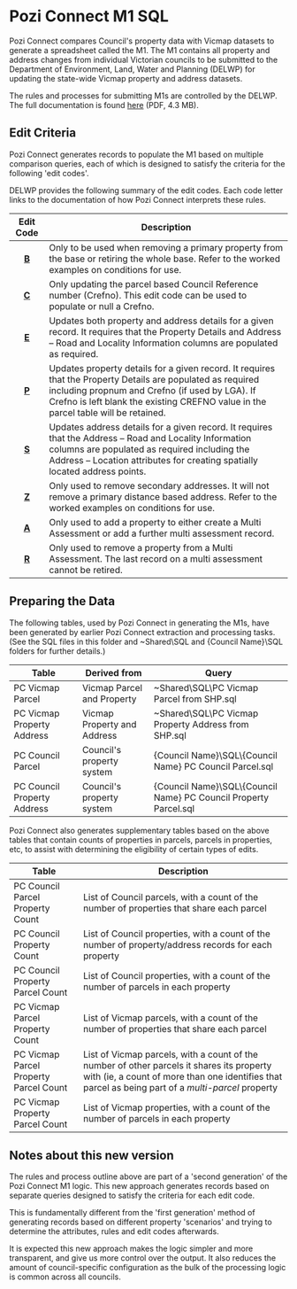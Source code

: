 # Pozi Connect M1 SQL

Pozi Connect compares Council's property data with Vicmap datasets to generate a spreadsheet called the M1. The M1 contains all property and address changes from individual Victorian councils to be submitted to the Department of Environment, Land, Water and Planning (DELWP) for updating the state-wide Vicmap property and address datasets.

The rules and processes for submitting M1s are controlled by the DELWP. The full documentation is found [here](https://www2.delwp.vic.gov.au/__data/assets/pdf_file/0028/49933/M1_V12_Documentation_27112012.pdf)  (PDF, 4.3 MB).

## Edit Criteria

Pozi Connect generates records to populate the M1 based on multiple comparison queries, each of which is designed to satisfy the criteria for the following 'edit codes'.

DELWP provides the following summary of the edit codes. Each code letter links to the documentation of how Pozi Connect interprets these rules.

Edit Code | Description
:--------:|------------
[**B**](https://github.com/pozi/PoziConnectConfig/blob/master/~Shared/SQL/M1%20B%20Edits.md/) | Only to be used when removing a primary property from the base or retiring the whole base. Refer to the worked examples on conditions for use.
[**C**](https://github.com/pozi/PoziConnectConfig/blob/master/~Shared/SQL/M1%20C%20Edits.md/) | Only updating the parcel based Council Reference number (Crefno). This edit code can be used to populate or null a Crefno.
[**E**](https://github.com/pozi/PoziConnectConfig/blob/master/~Shared/SQL/M1%20E%20Edits.md/) | Updates both property and address details for a given record. It requires that the Property Details and Address – Road and Locality Information columns are populated as required.
[**P**](https://github.com/pozi/PoziConnectConfig/blob/master/~Shared/SQL/M1%20P%20Edits.md/) | Updates property details for a given record. It requires that the Property Details are populated as required including propnum and Crefno (if used by LGA). If Crefno is left blank the existing CREFNO value in the parcel table will be retained.
[**S**](https://github.com/pozi/PoziConnectConfig/blob/master/~Shared/SQL/M1%20S%20Edits.md/) | Updates address details for a given record. It requires that the Address – Road and Locality Information columns are populated as required including the Address – Location attributes for creating spatially located address points.
[**Z**](https://github.com/pozi/PoziConnectConfig/blob/master/~Shared/SQL/M1%20Z%20Edits.md/) | Only used to remove secondary addresses. It will not remove a primary distance based address. Refer to the worked examples on conditions for use.
[**A**](https://github.com/pozi/PoziConnectConfig/blob/master/~Shared/SQL/M1%20A%20Edits.md/) | Only used to add a property to either create a Multi Assessment or add a further multi assessment record.
[**R**](https://github.com/pozi/PoziConnectConfig/blob/master/~Shared/SQL/M1%20R%20Edits.md/) | Only used to remove a property from a Multi Assessment. The last record on a multi assessment cannot be retired.

## Preparing the Data

The following tables, used by Pozi Connect in generating the M1s, have been generated by earlier Pozi Connect extraction and processing tasks. (See the SQL files in this folder and ~Shared\SQL and {Council Name}\SQL folders for further details.)

 Table                       | Derived from                | Query
-----------------------------|-----------------------------|-------------------
 PC Vicmap Parcel            | Vicmap Parcel and Property  | ~Shared\SQL\PC Vicmap Parcel from SHP.sql
 PC Vicmap Property Address  | Vicmap Property and Address | ~Shared\SQL\PC Vicmap Property Address from SHP.sql
 PC Council Parcel           | Council's property system   | {Council Name}\SQL\\{Council Name} PC Council Parcel.sql
 PC Council Property Address | Council's property system   | {Council Name}\SQL\\{Council Name} PC Council Property Parcel.sql

Pozi Connect also generates supplementary tables based on the above tables that contain counts of properties in parcels, parcels in properties, etc, to assist with determining the eligibility of certain types of edits.

Table                                   | Description
----------------------------------------|-----------------------------
PC Council Parcel Property Count        | List of Council parcels, with a count of the number of properties that share each parcel
PC Council Property Count               | List of Council properties, with a count of the number of property/address records for each property
PC Council Property Parcel Count        | List of Council properties, with a count of the number of parcels in each property
PC Vicmap Parcel Property Count         | List of Vicmap parcels, with a count of the number of properties that share each parcel
PC Vicmap Parcel Property Parcel Count  | List of Vicmap parcels, with a count of the number of other parcels it shares its property with (ie, a count of more than one identifies that parcel as being part of a *multi-parcel* property
PC Vicmap Property Parcel Count         | List of Vicmap properties, with a count of the number of parcels in each property

## Notes about this new version

The rules and process outline above are part of a 'second generation' of the Pozi Connect M1 logic. This new approach generates records based on separate queries designed to satisfy the criteria for each edit code.

This is fundamentally different from the 'first generation' method of generating records based on different property 'scenarios' and trying to determine the attributes, rules and edit codes afterwards.

It is expected this new approach makes the logic simpler and more transparent, and give us more control over the output. It also reduces the amount of council-specific configuration as the bulk of the processing logic is common across all councils.

